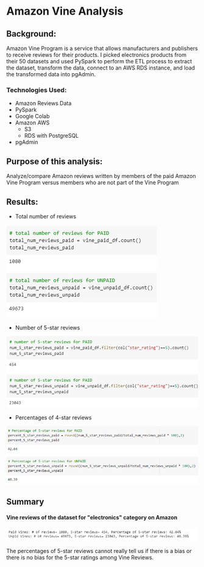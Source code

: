 # Amazon Vine Analysis

## Background:
Amazon Vine Program is a service that allows manufacturers and publishers to receive reviews for their products. 
I picked electronics products from their 50 datasets and used PySpark to perform the ETL process to extract the dataset, transform the data,
connect to an AWS RDS instance, and load the transformed data into pgAdmin. 

### Technologies Used:
  - Amazon Reviews Data
  - PySpark
  - Google Colab
  - Amazon AWS
    - S3
    - RDS with PostgreSQL
  - pgAdmin

## Purpose of this analysis:
Analyze/compare Amazon reviews written by members of the paid Amazon Vine Program versus members who are not part of the Vine Program

## Results:
- Total number of reviews 

![num_reviews](Resources/num_reviews.png)


- Number of 5-star reviews

![5star_reviews](Resources/5star_reviews.png)


- Percentages of 4-star reviews

![percentage](Resources/percentage.png)

## Summary
#### Vine reviews of the dataset for "electronics" category on Amazon

![paidvsunpaid](Resources/paidvsunpaid.png)

The percentages of 5-star reviews cannot really tell us if there is a bias or there is no bias for the 5-star ratings among Vine Reviews.
